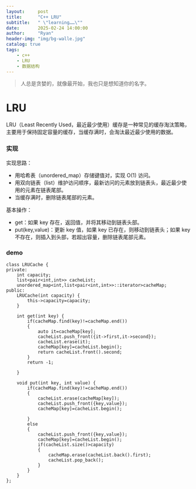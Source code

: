 ```yaml
---
layout:     post
title:      "C++ LRU"
subtitle:   " \"learning……\""
date:       2025-02-24 14:00:00
author:     "Ryan"
header-img: "img/bg-walle.jpg"
catalog: true
tags:
    - c++
    - LRU
    - 数据结构
---
```


> 人总是贪婪的，就像最开始，我也只是想知道你的名字。


# LRU  
LRU（Least Recently Used，最近最少使用）缓存是一种常见的缓存淘汰策略，主要用于保持固定容量的缓存，当缓存满时，会淘汰最近最少使用的数据。  

### 实现  
实现思路：  
* 用哈希表（unordered_map）存储键值对，实现 O(1) 访问。
* 用双向链表（list）维护访问顺序，最新访问的元素放到链表头，最近最少使用的元素在链表尾部。
* 当缓存满时，删除链表尾部的元素。

基本操作：  
* get：如果 key 存在，返回值，并将其移动到链表头部。  
* put(key,value)：更新 key 值，如果 key 已存在，则移动到链表头；如果 key 不存在，则插入到头部，若超出容量，删除链表尾部元素。  

### demo  
````
class LRUCache {
private:
    int capacity;
    list<pair<int,int>> cacheList;
    unordered_map<int,list<pair<int,int>>::iterator>cacheMap;
public:
    LRUCache(int capacity) {
        this->capacity=capacity;
    }
    
    int get(int key) {
        if(cacheMap.find(key)!=cacheMap.end()) 
        {
            auto it=cacheMap[key];
            cacheList.push_front({it->first,it->second});
            cacheList.erase(it);
            cacheMap[key]=cacheList.begin();
            return cacheList.front().second;
        }
        return -1; 

    }
    
    void put(int key, int value) {
        if(cacheMap.find(key)!=cacheMap.end())
        {
            cacheList.erase(cacheMap[key]);
            cacheList.push_front({key,value});
            cacheMap[key]=cacheList.begin();
            
        }
        else
        {
            cacheList.push_front({key,value});
            cacheMap[key]=cacheList.begin();
            if(cacheList.size()>capacity)
            {
                cacheMap.erase(cacheList.back().first);
                cacheList.pop_back();
            }
        }
    }
};

````











